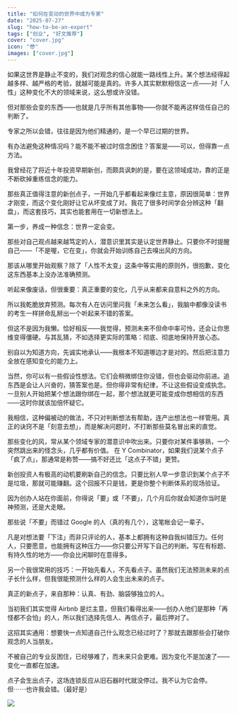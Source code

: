 ```yaml
---
title: "如何在变动的世界中成为专家"
date: "2025-07-27"
slug: "how-to-be-an-expert"
tags: ["创业", "好文推荐"]
cover: "cover.jpg"
icon: "😎"
images: ["cover.jpg"]
---
```

如果这世界是静止不变的，我们对观念的信心就能一路线性上升。某个想法经得起越多样、越严格的考验，就越可能是真的。许多人其实默默相信这一点——对「人性」这种变化不大的领域来说，这么想或许没错。



但对那些会变的东西——也就是几乎所有其他事物——你就不能再这样信任自己的判断了。



专家之所以会错，往往是因为他们精通的，是一个早已过期的世界。



有办法避免这种情况吗？能不能不被过时信念困住？答案是——可以，但得靠一点方法。



我曾经花了将近十年投资早期新创，而颇具讽刺的是，要在这领域成功，靠的正是不断砍掉重练信念的能力。



那些真正值得注意的新创点子，一开始几乎都看起来像烂主意，原因很简单：世界才刚变，而这个变化刚好让它从坏变成了对。我花了很多时间学会分辨这种「翻盘」，而这套技巧，其实也能套用在一切新想法上。



第一步，养成一种信念：世界一定会变。



那些对自己观点越来越笃定的人，潜意识里其实是认定世界静止。只要你不时提醒自己——「不是喔，它在变」，你就会开始训练自己去嗅出风的方向。



那该从哪里开始观察？除了「人性不太变」这条中等实用的原则外，很抱歉，变化这东西基本上没办法准确预测。



听起来像废话，但很重要：真正重要的变化，几乎从来都来自意料之外的方向。



所以我乾脆放弃预测。每次有人在访问里问我「未来怎么看」，我脑中都像没读书的考生一样拼命乱掰出一个听起来不错的答案。



但这不是因为我懒。恰好相反——我觉得，预测未来不但命中率可怜，还会让你思维变得僵硬。与其乱猜，不如选择更实际的策略：彻底、彻底地保持开放心态。



别自以为知道方向，先诚实地承认——我根本不知道哪边才是对的。然后把注意力全放在感知变化的能力上。



当然，你可以有一些假设性想法。它们会稍微绑住你没错，但也会驱动你前进。追东西是会让人兴奋的，猜答案也是。但你得非常有纪律，不让这些假设变成执念。
一旦别人开始把某个想法跟你绑在一起，那个想法就更可能变成你想相信的东西——这时你就该加倍怀疑它。



我相信，这种偏被动的做法，不只对判断想法有帮助，连产出想法也一样管用。真正的诀窍不是「刻意去想」，而是解决问题时，不打断那些莫名冒出来的直觉。



那些变化的风，常从某个领域专家的潜意识中吹出来。只要你对某件事够熟，一个突然跳出来的怪念头，几乎都有价值。
在 Y Combinator，如果我们说某个点子「疯了点」，那通常是称赞——搞不好还比「这点子不错」更赞。



新创投资人有极高的动机要刷新自己的信念。只要比别人早一步意识到某个点子不是垃圾，那就可能赚翻。这个回报不只是钱，更是你整个判断体系的现场验证。



因为创办人站在你面前，你得说「要」或「不要」，几个月后你就会知道你当时是神预测，还是大走眼。



那些说「不要」而错过 Google 的人（真的有几个），这笔帐会记一辈子。



凡是对想法要「下注」而非只评论的人，基本上都拥有这种自我纠错压力。任何人，只要愿意，也能拥有这种压力——你只要公开写下自己的判断。写在有标题、有持久性的地方——你会比闲聊时在意得多。



另一个我很常用的技巧：一开始先看人，不先看点子。虽然我们无法预测未来的点子长什么样，但我很能预测什么样的人会生出未来的点子。



真正的新点子，来自那种：认真、有劲、脑袋够独立的人。



当初我们其实觉得 Airbnb 是烂主意，但我们看得出来——创办人他们是那种「再怪都不会怕」的人，所以我们选择先信人、再信点子，最后押对了。



这招其实通用：想要快一点知道自己什么观念已经过时了？那就去跟那些会打破你观念的人当朋友。



不被自己的专业反困住，已经够难了，而未来只会更难。因为变化不是加速了——变化一直都在加速。



点子会生出点子，这场连锁反应从旧石器时代就没停过。我不认为它会停。
但⋯⋯也许我会错。（最好是）




![](https://prod-files-secure.s3.us-west-2.amazonaws.com/112d0858-5090-4d34-a606-b75eb8d65fd2/46476355-9cf3-4e99-9b7a-3531bc426380/1000202064.png?X-Amz-Algorithm=AWS4-HMAC-SHA256&X-Amz-Content-Sha256=UNSIGNED-PAYLOAD&X-Amz-Credential=ASIAZI2LB466XBRB7UJ6%2F20250805%2Fus-west-2%2Fs3%2Faws4_request&X-Amz-Date=20250805T165506Z&X-Amz-Expires=3600&X-Amz-Security-Token=IQoJb3JpZ2luX2VjECkaCXVzLXdlc3QtMiJHMEUCIHqtID4Gqenw%2FiZTPgKbpmWojOAqKeuBGnevdXRa9iK1AiEAzkdfoOX9%2FgWNX6cuGZi197AbUxeJzs4%2BXss96fGyEsYq%2FwMIYhAAGgw2Mzc0MjMxODM4MDUiDAmOgo4BngkFcU4gGSrcA0gQAsOC6YPYHAVZqQsbMLFrJ9VMra3gDE8ZHK%2FXeSQatVUxKaqHkUMoNd98%2B9EsjLVv15XiZ0SLsBQDihjv9C4UW5ctYpV0cK2Tep7a8NGRfftmKvkenbDaT6k5RWgo2DJ92rCb0fxbF9R3414FC7M8bxf88kHdKXRedpto0Pt2ZzL6ks4wRV0%2B6bz14VovK2mjrPhuyhyx4DUp%2Fq%2B4%2FFrHJev1gvBbHoZUbdMgJZaRb3RKZbLTIXC7DR%2FLDHOzQsAJpL%2FtRKcaWWlCQ6mo8HvA%2BIw5lrzwZR8sHWmWx0LaKt%2Boyw3l%2FbiFwoJbJ1xTH1SIEwsqNrU3w8zb7iSQR%2FQ6LStjGpeQAtMHqvB8uNoggadnVrjftgh9ZrdtIIDBYzQRNclhWrvKWfHCpUmllgjsT8VYaXWQrMQwX8TbI48Zs%2FD6qTF2NWDe9p%2FdoWT6PMU0%2BzRrjQSjxZ5HHgFobr03lqSGIDg2jG4M5rzMEuhJQ%2BzA%2B5v8sAKmFcaEle7IG6ahBt1QLTv2mb%2FTIEjPreHZ%2FHLncOydnWudkuXTMg5%2BcW75jp8kXRsEfMPHUUV2rQP0DJZPG%2F8ukpIPwiRCOhxIKstNuTmxumE9P7CpVdxhqFOjouMOHaQHa%2B3FMKfhyMQGOqUBAYVqFaNOgGEkaL5C5S8wwHpTPKKk0IFWYCUX5AbcW8XUIdSufl5lJ%2Fl8dndo8vUMrn2cFSG1GNfXC5ZTr3iSeA%2BBkEydasgrr1YzjcV68kr%2BPVP3KfhtYKSNs5zbarbjtTo0tNCTu7MKFQYPncNBE%2F9WiGoyYnavFf1R78rwb%2F%2BjFJVkCQkpIbnmCt5vahRWB9PQsZCkeBh%2FoCnowdlDaCGsT4Gz&X-Amz-Signature=f5434efbfc5b29f5926009f646383c85725da3c9dd3194f087c7aa87dbdc9073&X-Amz-SignedHeaders=host&x-amz-checksum-mode=ENABLED&x-id=GetObject)

